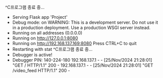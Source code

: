 ^C프로그램 종료 중...
 * Serving Flask app 'Project'
 * Debug mode: on
WARNING: This is a development server. Do not use it in a production deployment. Use a production WSGI server instead.
 * Running on all addresses (0.0.0.0)
 * Running on http://127.0.0.1:8080
 * Running on http://192.168.137.169:8080
Press CTRL+C to quit
 * Restarting with stat
^C프로그램 종료 중...
 * Debugger is active!
 * Debugger PIN: 140-224-180
192.168.137.1 - - [25/Nov/2024 21:28:01] "GET / HTTP/1.1" 200 -
192.168.137.1 - - [25/Nov/2024 21:28:01] "GET /video_feed HTTP/1.1" 200 -
